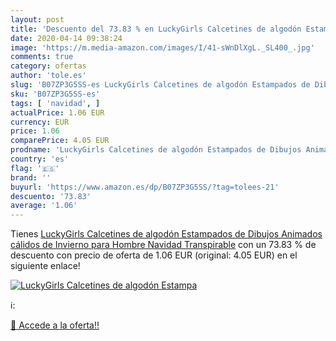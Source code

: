```yaml
---
layout: post
title: 'Descuento del 73.83 % en LuckyGirls Calcetines de algodón Estampa'
date: 2020-04-14 09:38:24
image: 'https://m.media-amazon.com/images/I/41-sWnDlXgL._SL400_.jpg'
comments: true
category: ofertas
author: 'tole.es'
slug: 'B07ZP3G5SS-es LuckyGirls Calcetines de algodón Estampados de Dibujos...'
sku: 'B07ZP3G5SS-es'
tags: [ 'navidad', ]
actualPrice: 1.06 EUR
currency: EUR
price: 1.06
comparePrice: 4.05 EUR
prodname: 'LuckyGirls Calcetines de algodón Estampados de Dibujos Animados cálidos de Invierno para Hombre Navidad Transpirable'
country: 'es'
flag: '🇪🇸'
brand: ''
buyurl: 'https://www.amazon.es/dp/B07ZP3G5SS/?tag=tolees-21'
descuento: '73.83'
average: '1.06'
---
```


Tienes [LuckyGirls Calcetines de algodón Estampados de Dibujos Animados cálidos de Invierno para Hombre Navidad Transpirable](https://www.amazon.es/dp/B07ZP3G5SS/?tag=tolees-21) con un 73.83 % de descuento con precio de oferta de 1.06 EUR (original: 4.05 EUR) en el siguiente enlace!

[![LuckyGirls Calcetines de algodón Estampa](https://m.media-amazon.com/images/I/41-sWnDlXgL._SL400_.jpg)](https://www.amazon.es/dp/B07ZP3G5SS/?tag=tolees-21)

ℹ️:


[🛒 Accede a la oferta!!](https://www.amazon.es/dp/B07ZP3G5SS/?tag=tolees-21)

